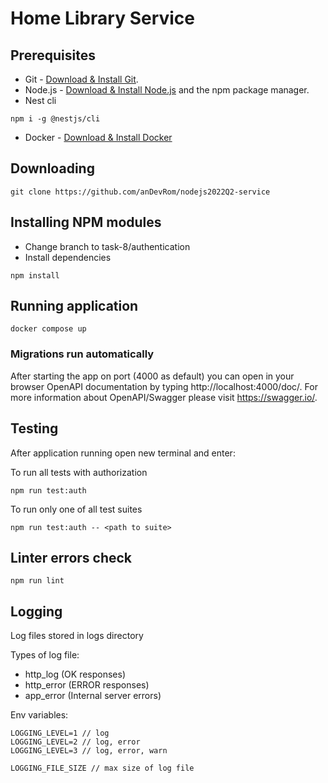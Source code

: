 # Home Library Service

## Prerequisites

- Git - [Download & Install Git](https://git-scm.com/downloads).
- Node.js - [Download & Install Node.js](https://nodejs.org/en/download/) and the npm package manager.
- Nest cli
```console
npm i -g @nestjs/cli
```
- Docker - [Download & Install Docker](https://docs.docker.com/get-docker/)

## Downloading

```
git clone https://github.com/anDevRom/nodejs2022Q2-service
```

## Installing NPM modules

- Change branch to task-8/authentication
- Install dependencies
```
npm install
```

## Running application

```
docker compose up
```

### Migrations run automatically

After starting the app on port (4000 as default) you can open
in your browser OpenAPI documentation by typing http://localhost:4000/doc/.
For more information about OpenAPI/Swagger please visit https://swagger.io/.

## Testing

After application running open new terminal and enter:

To run all tests with authorization

```
npm run test:auth
```

To run only one of all test suites

```
npm run test:auth -- <path to suite>
```

## Linter errors check

```
npm run lint
```

## Logging

Log files stored in logs directory

Types of log file:
- http_log (OK responses)
- http_error (ERROR responses)
- app_error (Internal server errors)

Env variables:
```
LOGGING_LEVEL=1 // log
LOGGING_LEVEL=2 // log, error
LOGGING_LEVEL=3 // log, error, warn

LOGGING_FILE_SIZE // max size of log file
```

